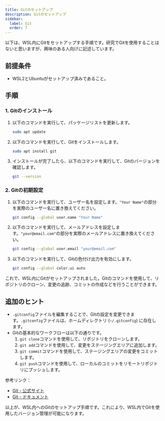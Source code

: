 ```yaml
---
title: Gitのセットアップ
description: Gitのセットアップ
sidebar:
  label: Git
  order: 7
---
```


以下は、WSL内にGitをセットアップする手順です。研究でGitを使用することはないと思いますが、興味のある人向けに記述しています。

## 前提条件

- WSL2とUbuntuがセットアップ済みであること。

## 手順

### 1. Gitのインストール

1. 以下のコマンドを実行して、パッケージリストを更新します。

     ```bash
     sudo apt update
     ```

2. 以下のコマンドを実行して、Gitをインストールします。

     ```bash
     sudo apt install git
     ```

3. インストールが完了したら、以下のコマンドを実行して、Gitのバージョンを確認します。

     ```bash
     git --version
     ```

### 2. Gitの初期設定

1. 以下のコマンドを実行して、ユーザー名を設定します。`"Your Name"`の部分を実際のユーザー名に置き換えてください。

     ```bash
     git config --global user.name "Your Name"
     ```

2. 以下のコマンドを実行して、メールアドレスを設定します。`"your@email.com"`の部分を実際のメールアドレスに置き換えてください。

     ```bash
     git config --global user.email "your@email.com"
     ```

3. 以下のコマンドを実行して、Gitの色付け出力を有効にします。

     ```bash
     git config --global color.ui auto
     ```

これで、WSL内にGitがセットアップされました。Gitのコマンドを使用して、リポジトリのクローン、変更の追跡、コミットの作成などを行うことができます。

## 追加のヒント

- `.gitconfig`ファイルを編集することで、Gitの設定を変更できます。`.gitconfig`ファイルは、ホームディレクトリ (`~/.gitconfig`) に存在します。
- Gitの基本的なワークフローは以下の通りです。
  1. `git clone`コマンドを使用して、リポジトリをクローンします。
  2. `git add`コマンドを使用して、変更をステージングエリアに追加します。
  3. `git commit`コマンドを使用して、ステージングエリアの変更をコミットします。
  4. `git push`コマンドを使用して、ローカルのコミットをリモートリポジトリにプッシュします。

参考リンク：

- [Git - 公式サイト](https://git-scm.com/)
- [Git - ドキュメント](https://git-scm.com/doc)

以上が、WSL内へのGitのセットアップ手順です。これにより、WSL内でGitを使用したバージョン管理が可能になります。

